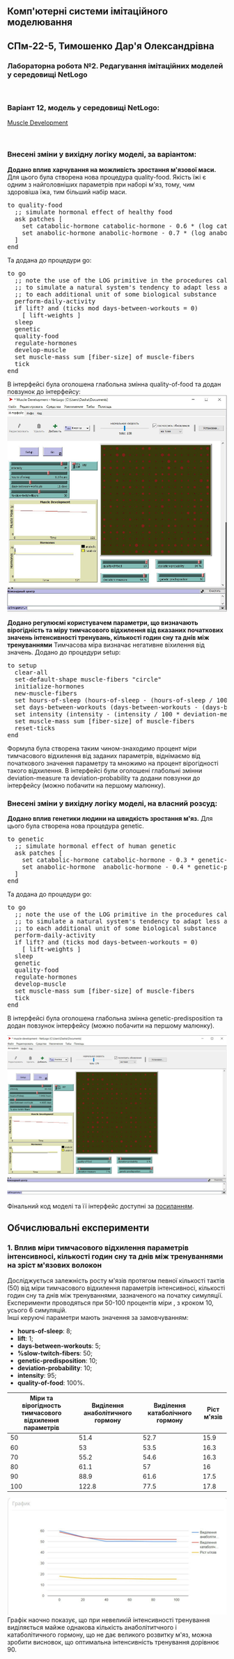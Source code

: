 ## Комп'ютерні системи імітаційного моделювання
## СПм-22-5, **Тимошенко Дар'я Олександрівна**
### Лабораторна робота №**2**. Редагування імітаційних моделей у середовищі NetLogo

<br>

### Варіант 12, модель у середовищі NetLogo:
[Muscle Development](http://www.netlogoweb.org/launch#http://www.netlogoweb.org/assets/modelslib/Sample%20Models/Biology/Muscle%20Development.nlogo)

<br>

### Внесені зміни у вихідну логіку моделі, за варіантом:

**Додано вплив харчування на можливість зростання м'язової маси.**
Для цього була створена нова процедура quality-food. Якість їжі є одним з найголовніших параметрів при наборі м'яз, тому, чим здоровіша їжа, тим більший набір маси.
<pre>
to quality-food
  ;; simulate hormonal effect of healthy food
  ask patches [
    set catabolic-hormone catabolic-hormone - 0.6 * (log catabolic-hormone 10) * quality-of-food
    set anabolic-hormone anabolic-hormone - 0.7 * (log anabolic-hormone 10) * quality-of-food
  ]
end
</pre>
Та додана до процедури go:
<pre>
to go
  ;; note the use of the LOG primitive in the procedures called below
  ;; to simulate a natural system's tendency to adapt less and less
  ;; to each additional unit of some biological substance
  perform-daily-activity
  if lift? and (ticks mod days-between-workouts = 0)
    [ lift-weights ]
  sleep
  genetic
  quality-food
  regulate-hormones
  develop-muscle
  set muscle-mass sum [fiber-size] of muscle-fibers
  tick
end
</pre> 
В інтерфейсі була оголошена глабольна змінна quality-of-food та додан повзунок до інтерфейсу:
![Повзунок якості їжі](task1.png)

**Додано регулюємі користувачем параметри, що визначають вірогідність та міру тимчасового відхилення від вказаних початкових значень інтенсивності тренувань, кількості годин сну та днів між тренуваннями**
Тимчасова міра визначає негативне віхилення від значень. Додано до процедури setup:
<pre>
to setup
  clear-all
  set-default-shape muscle-fibers "circle"
  initialize-hormones
  new-muscle-fibers
  set hours-of-sleep (hours-of-sleep - (hours-of-sleep / 100 * deviation-measure / 100 * deviation-probability))
  set days-between-workouts (days-between-workouts - (days-between-workouts / 100 * deviation-measure / 100 * deviation-probability))
  set intensity (intensity - (intensity / 100 * deviation-measure / 100 * deviation-probability))
  set muscle-mass sum [fiber-size] of muscle-fibers
  reset-ticks
end
</pre>
Формула була створена таким чином-знаходимо процент міри тимчасового відхилення від заданих параметрів, віднімаємо від початкового значення параметру та множимо на процент вірогідності такого відхилення. В інтерфейсі були оголошені глабольні змінни deviation-measure та deviation-probability та додани повзунки до інтерфейсу (можно побачити на першому малюнку).

### Внесені зміни у вихідну логіку моделі, на власний розсуд:

**Додано вплив генетики людини на швидкість зростання м'яз.**
Для цього була створена нова процедура genetic. 
<pre>
to genetic
  ;; simulate hormonal effect of human genetic
  ask patches [
    set catabolic-hormone catabolic-hormone - 0.3 * genetic-predisposition
    set anabolic-hormone  anabolic-hormone - 0.4 * genetic-predisposition
  ]
end
</pre>
Та додана до процедури go:
<pre>
to go
  ;; note the use of the LOG primitive in the procedures called below
  ;; to simulate a natural system's tendency to adapt less and less
  ;; to each additional unit of some biological substance
  perform-daily-activity
  if lift? and (ticks mod days-between-workouts = 0)
    [ lift-weights ]
  sleep
  genetic
  quality-food
  regulate-hormones
  develop-muscle
  set muscle-mass sum [fiber-size] of muscle-fibers
  tick
end
</pre> 
В інтерфейсі була оголошена глабольна змінна genetic-predisposition та додан повзунок інтерфейсу (можно побачити на першому малюнку).


![Скріншот моделі в процесі симуляції](work-model-after-change.png)

Фінальний код моделі та її інтерфейс доступні за [посиланням](muscle-development.nlogo).
<br>

## Обчислювальні експерименти
### 1. Вплив міри тимчасового відхилення параметрів інтенсивносі, кількості годин сну та днів між тренуваннями на зріст м'язових волокон
Досліджується залежність росту м'язів протягом певної кількості тактів (50) від міри тимчасового відхилення параметрів інтенсивносі, кількості годин сну та днів між тренуваннями, зазначеного на початку симуляції.
Експерименти проводяться при 50-100 процентів міри , з кроком 10, усього 6 симуляцій.  
Інші керуючі параметри мають значення за замовчуванням:
- **hours-of-sleep**: 8;
- **lift**: 1;
- **days-between-workouts**: 5;
- **%slow-twitch-fibers**: 50;
- **genetic-predisposition**: 10;
- **deviation-probability**: 10;
- **intensity**: 95;
- **quality-of-food**: 100%.
<table>
<thead>
<tr><th> Міри та вірогідность тимчасового відхилення параметрів</th><th>Виділення анаболітичного гормону</th><th>Виділення катаболічного гормону</th><th>Ріст м'язів</th></tr>
</thead>
<tbody>
<tr><td>50</td><td>51.4</td><td>52.7</td><td>15.9</td></tr>
<tr><td>60</td><td>53</td><td>53.5</td><td>16.3</td></tr>
<tr><td>70</td><td>55.2</td><td>54.6</td><td>16.3</td></tr>
<tr><td>80</td><td>61.1</td><td>57</td><td>16</td></tr>
<tr><td>90</td><td>88.9</td><td>61.6</td><td>17.5</td></tr>
<tr><td>100</td><td>122.8</td><td>77.5</td><td>17.8</td></tr>
</tbody>
</table>

![Залежність росту м'язів від міри та вірогідності тимчасового відхилення параметрів](task2.png)
Графік наочно показує, що при невеликій інтенсивності тренування виділяється майже однакова кількість анаболітитчного і катаболітичного гормону, що не дає великого розвитку м'яз, можна зробити висновок, що оптимальна інтенсивність тренування дорівнює 90.

<br>


